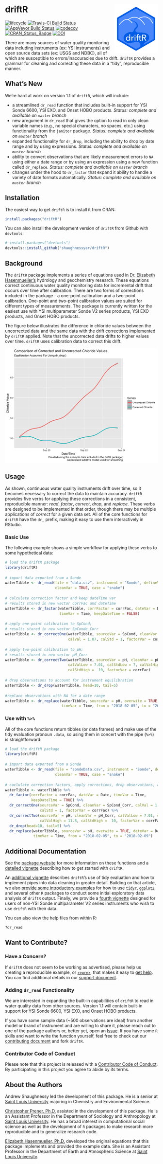 
<!-- README.md is generated from README.Rmd. Please edit that file -->

# driftR <img src="man/figures/logo.png" align="right" />

[![lifecycle](https://img.shields.io/badge/lifecycle-maturing-blue.svg)](https://www.tidyverse.org/lifecycle/#maturing)
[![Travis-CI Build
Status](https://travis-ci.org/shaughnessyar/driftR.svg?branch=master)](https://travis-ci.org/shaughnessyar/driftR)
[![AppVeyor Build
Status](https://ci.appveyor.com/api/projects/status/github/shaughnessyar/driftR?branch=master&svg=true)](https://ci.appveyor.com/project/shaughnessyar/driftR)
[![codecov](https://codecov.io/gh/shaughnessyar/driftR/branch/master/graph/badge.svg)](https://codecov.io/gh/shaughnessyar/driftR)
[![CRAN\_Status\_Badge](https://www.r-pkg.org/badges/version/driftR)](https://CRAN.R-project.org/package=driftR)
[![DOI](https://zenodo.org/badge/91733812.svg)](https://zenodo.org/badge/latestdoi/91733812)

There are many sources of water quality monitoring data including
instruments (ex: YSI instruments) and open source data sets (ex: USGS
and NDBC), all of which are susceptible to errors/inaccuracies due to
drift. `driftR` provides a grammar for cleaning and correcting these
data in a “tidy”, reproducible manner.

## What’s New

We’re hard at work on version 1.1 of `driftR`, which will include:

  - a streamlined `dr_read` function that includes built-in support for
    YSI Sonde 6600, YSI EXO, and Onset HOBO products. *Status: complete
    and available on `master` branch*
  - new aregument in `dr_read` that gives the option to read in only
    clean variable names (e.g., no special characters, no spaces, etc.)
    using functionality from the `janitor` package. *Status: complete
    and available on `master` branch*
  - expanded functionality for `dr_drop`, including the ability to drop
    by date range and by using expressions. *Status: complete and
    available on `master` branch*
  - ability to convert observations that are likely measurement errors
    to `NA` using either a date range or by using an expression using a
    new function called `dr_replace`. *Status: complete and available on
    `master` branch*
  - changes under the hood to `dr_factor` that expand it ability to
    handle a variety of date formats automatically. *Status: complete
    and available on `master` branch*

## Installation

The easiest way to get `driftR` is to install it from CRAN:

``` r
install.packages("driftR")
```

You can also install the development version of `driftR` from Github
with `devtools`:

``` r
# install.packages("devtools")
devtools::install_github("shaughnessyar/driftR")
```

## Background

The `driftR` package implements a series of equations used in
[Dr. Elizabeth
Hasenmueller’s](https://www.slu.edu/arts-and-sciences/earth-atmospheric-sciences/faculty/hasenmueller-elizabeth.php)
hydrology and geochemistry research. These equations correct continuous
water quality monitoring data for incremental drift that occurs over
time after calibration. There are two forms of corrections included in
the package - a one-point calibration and a two-point calibration.
One-point and two-point calibration values are suited for different
types of measurements. The package is currently written for the easiest
use with YSI multiparameter Sonde V2 series products, YSI EXO products,
and Onset HOBO products.

The figure below illustrates the difference in chloride values between
the uncorrected data and the same data with the drift corrections
implemented by `driftR` applied. Note that the uncorrected data drifts
to higher values over time. `driftR` uses calibration data to correct
this drift.

![](man/figures/chloride_Drop.png)

## Usage

As shown, continuous water quality instruments drift over time, so it
becomes necessary to correct the data to maintain accuracy. `driftR`
provides five verbs for applying these corrections in a consistent,
reproducible manner: *read*, *factor*, *correct*, *drop*, and *replace*.
These verbs are designed to be implemented in that order, though there
may be multiple applications of *correct* for a given data set. All of
the core functions for `driftR` have the `dr_` prefix, making it easy to
use them interactively in RStudio.

### Basic Use

The following example shows a simple workflow for applying these verbs
to some hypothetical data:

``` r
# load the driftR package
library(driftR)

# import data exported from a Sonde
waterTibble <- dr_read(file = "data.csv", instrument = "Sonde", defineVar = TRUE, 
                       cleanVar = TRUE, case = "snake")

# calculate correction factor and keep dateTime var
# results stored in new vector corrFac and dateTime
waterTibble <- dr_factor(waterTibble, corrFactor = corrFac, dateVar = Date,
                         timeVar = Time, keepDateTime = FALSE)

# apply one-point calibration to SpCond;
# results stored in new vector SpConde_Corr
waterTibble <- dr_correctOne(waterTibble, sourceVar = SpCond, cleanVar = SpCond_Corr,
                             calVal = 1.07, calStd = 1, factorVar = corrFac)

# apply two-point calibration to pH;
# results stored in new vector pH_Corr
waterTibble <- dr_correctTwo(waterTibble, sourceVar = pH, cleanVar = pH_Corr,
                             calValLow = 7.01, calStdLow = 7, calValHigh = 11.8,
                             calStdHigh =  10, factorVar = corrFac)

# drop observations to account for instrument equilibration
waterTibble <- dr_drop(waterTibble, head=10, tail=5)

#replace observations with NA for a date range
waterTibble <- dr_replace(waterTibble, sourceVar = pH, overwite = TRUE, dateVar = Date,
                          timeVar = Time, from = "2018-02-05", to = "2018-02-09")
```

### Use with `%>%`

All of the core functions return tibbles (or data frames) and make use
of the tidy evaluation pronoun `.data`, so using them in concert with
the pipe (`%>%`) is straightforward:

``` r
# load the driftR package
library(driftR)

# import data exported from a Sonde
waterTibble <- dr_read(file = "sondeData.csv", instrument = "Sonde", defineVar = TRUE,
                       cleanVar = TRUE, case = "snake")

# caclulate correction factors, apply corrections, drop observations, and replace observations
waterTibble <- waterTibble %>%
  dr_factor(corrFactor = corrFac, dateVar = Date, timeVar = Time,
            keepDateTime = TRUE) %>%
  dr_correctOne(sourceVar = SpCond, cleanVar = SpCond_Corr, calVal = 1.07,
                calStd = 1, factorVar = corrFac) %>%
  dr_correctTwo(sourceVar = pH, cleanVar = pH_Corr, calValLow = 7.01, calStdLow = 7,
                calValHigh = 11.8, calStdHigh =  10, factorVar = corrFac) %>%
  dr_drop(head=10, tail=5) %>%
  dr_replace(waterTibble, sourceVar = pH, overwite = TRUE, dateVar = Date,
             timeVar = Time, from = "2018-02-05", to = "2018-02-09")
```

## Additional Documentation

See the [package website](https://shaughnessyar.github.io/driftR/) for
more information on these functions and a [detailed
vignette](https://shaughnessyar.github.io/driftR/articles/driftR.html)
describing how to get started with `driftR`.

An [additional
vignette](https://shaughnessyar.github.io/driftR/articles/TidyEval.html)
describes `driftR`’s use of tidy evaluation and how to implement pipes
into data cleaning in greater detail. Building on that article, we also
[provide some introductory
examples](https://shaughnessyar.github.io/driftR/articles/ExploringData.html)
for how to use [`tidyr`](http://tidyr.tidyverse.org),
[`ggplot2`](http://ggplot2.tidyverse.org), and several other `R`
packages to conduct some initial exploratory data analysis of `driftR`
output. Finally, we provide a [fourth
vignette](https://shaughnessyar.github.io/driftR/articles/OtherData.html)
designed for users of non-YSI Sonde multiparameter V2 series instruments
who wish to use `driftR` with their data.

You can also view the help files from within R:

``` r
?dr_read
```

## Want to Contribute?

### Have a Concern?

If `driftR` does not seem to be working as advertised, please help us
creating a reproducible example, or
[`reprex`](https://github.com/tidyverse/reprex), that makes it easy to
[get help](https://www.tidyverse.org/help/). You can find additional
details in our [support document](.github/SUPPORT.md).

### Adding `dr_read` Functionality

We are interested in expanding the built-in capabilities of `driftR` to
read in water quality data from other sources. Version 1.1 will contain
built-in support for YSI Sonde 6600, YSI EXO, and Onset HOBO products.

If you have some sample data (~500 observations are ideal) from another
model or brand of instrument and are willing to share it, please reach
out to one of the package authors or, better yet, open an
[Issue](https://github.com/shaughnessyar/driftR/issues). If you have
some `R` skills and want to write the function yourself, feel free to
check out our [contributing document](.github/CONTRIBUTING.md) and fork
`driftR`.

### Contributor Code of Conduct

Please note that this project is released with a [Contributor Code of
Conduct](.github/CODE_OF_CONDUCT.md). By participating in this project
you agree to abide by its terms.

## About the Authors

Andrew Shaughnessy led the development of this package. He is a senior
at [Saint Louis University](https://www.slu.edu) majoring in Chemistry
and Environmental Science.

[Christopher Prener, Ph.D.](https://chris-prener.github.io) assisted in
the development of this package. He is an Assistant Professor in the
Department of Sociology and Anthropology at [Saint Louis
University](https://www.slu.edu/arts-and-sciences/sociology-anthropology/).
He has a broad interest in computational social science as well as the
development of `R` packages to make research more reproducible and to
generalize research code.

[Elizabeth Hasenmueller,
Ph.D.](https://www.slu.edu/arts-and-sciences/earth-atmospheric-sciences/faculty/hasenmueller-elizabeth.php)
developed the original equations that this package implements and
provided the example data. She is an Assistant Professor in the
Department of Earth and Atmospheric Science at [Saint Louis
University](https://www.slu.edu/arts-and-sciences/earth-atmospheric-sciences/).
